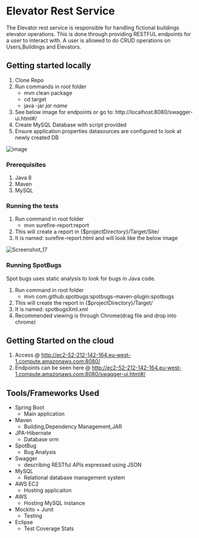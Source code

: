 # Elevator Rest Service

The Elevator rest service is responsible for handling fictional buildings elevator operations. This is done through providing RESTFUL endpoints for a user to interact with. A user is allowed to do CRUD operations on Users,Buildings and Elevators.

## Getting started locally

1. Clone Repo
2. Run commands in root folder
    * mvn clean package 
    * cd target
    * java -jar *jar name*
3. See below image for endpoints or go to: http://localhost:8080/swagger-ui.html#/
4. Create MySQL Database with script provided
5. Ensure application.properties datasources are configured to look at newly created DB

![image](https://user-images.githubusercontent.com/14452921/117916557-4fba6980-b2df-11eb-9541-326d4702af2f.png)

### Prerequisites

1. Java 8
2. Maven
3. MySQL

### Running the tests

1. Run command in root folder
    * mvn surefire-report:report
2. This will create a report in {$projectDirectory}/Target/Site/
3. It is named: surefire-report.html and will look like the below image

![Screenshot_17](https://user-images.githubusercontent.com/14452921/117924161-36b8b500-b2ed-11eb-92dd-99dc383bffba.png)

### Running SpotBugs
Spot bugs uses static analysis to look for bugs in Java code.

1. Run command in root folder
   * mvn com.github.spotbugs:spotbugs-maven-plugin:spotbugs
2. This will create the report in {$projectDirectory}/Target/
3. It is named: spotbugsXml.xml
4. Recommended viewing is through Chrome(drag file and drop into chrome)

## Getting Started on the cloud

1. Access @ http://ec2-52-212-142-164.eu-west-1.compute.amazonaws.com:8080/
2. Endpoints can be seen here @ http://ec2-52-212-142-164.eu-west-1.compute.amazonaws.com:8080/swagger-ui.html#/

## Tools/Frameworks Used
* Spring Boot
  * Main application
* Maven 
  * Building,Dependency Management,JAR
* JPA-Hibernate
  * Database orm
* SpotBug
  * Bug Analysis
* Swagger
  * describing RESTful APIs expressed using JSON
* MySQL
  * Relational database management system
* AWS EC2
  * Hosting applicaiton
* AWS
  * Hosting MySQL instance
* Mockito + Junit
  * Testing
* Eclipse
  * Test Coverage Stats
